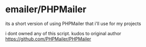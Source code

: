 # emailer/PHPMailer
its a short version of using PHPMailer that i'll use for my projects

i dont owned any of this script. kudos to original author https://github.com/PHPMailer/PHPMailer
